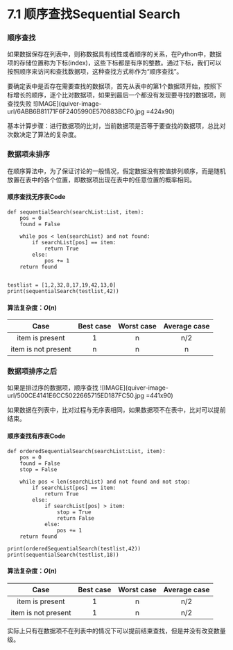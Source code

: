 # 7.1 顺序查找Sequential Search

### 顺序查找
如果数据保存在列表中，则称数据具有线性或者顺序的关系，在Python中，数据项的存储位置称为下标(index)，这些下标都是有序的整数。通过下标，我们可以按照顺序来访问和查找数据项，这种查找方式称作为“顺序查找”。

要确定表中是否存在需要查找的数据项，首先从表中的第1个数据项开始，按照下标增长的顺序，逐个比对数据项，如果到最后一个都没有发现要寻找的数据项，则查找失败
![IMAGE](quiver-image-url/6ABB6B81171F6F2405990E570883BCF0.jpg =424x90)

基本计算步骤：进行数据项的比对，当前数据项是否等于要查找的数据项，总比对次数决定了算法的复杂度。

### 数据项未排序
在顺序算法中，为了保证讨论的一般情况，假定数据没有按值排列顺序，而是随机放置在表中的各个位置，即数据项出现在表中的任意位置的概率相同。

#### 顺序查找无序表Code
```
def sequentialSearch(searchList:List, item):
    pos = 0
    found = False

    while pos < len(searchList) and not found:
        if searchList[pos] == item:
            return True
        else:
            pos += 1
    return found


testlist = [1,2,32,8,17,19,42,13,0]
print(sequentialSearch(testlist,42))
```

#### 算法复杂度：$O(n)$
|Case|Best case|Worst case|Average case|
|:-----:|:-----:|:-----:|:-----:|
|item is present|1|n|n/2|
|item is not present|n|n|n|

### 数据项排序之后
如果是排过序的数据项，顺序查找
![IMAGE](quiver-image-url/500CE4141E6CC5022665715ED187FC50.jpg =441x90)

如果数据在列表中，比对过程与无序表相同，如果数据项不在表中，比对可以提前结束。

#### 顺序查找有序表Code
```
def orderedSequentialSearch(searchList:List, item):
    pos = 0
    found = False
    stop = False

    while pos < len(searchList) and not found and not stop:
        if searchList[pos] == item:
            return True
        else:
            if searchList[pos] > item:
                stop = True
                return False
            else:
                pos += 1
    return found

print(orderedSequentialSearch(testlist,42))
print(sequentialSearch(testlist,18))
```

#### 算法复杂度：$O(n)$
|Case|Best case|Worst case|Average case|
|:-----:|:-----:|:-----:|:-----:|
|item is present|1|n|n/2|
|item is not present|1|n|n/2|

实际上只有在数据项不在列表中的情况下可以提前结束查找，但是并没有改变数量级。

